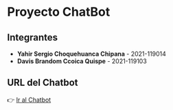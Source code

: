 # Proyecto ChatBot

## Integrantes
- **Yahir Sergio Choquehuanca Chipana** - 2021-119014  
- **Davis Brandom Ccoica Quispe** - 2021-119103

## URL del Chatbot
👉 [Ir al Chatbot](https://front-chat-bot.vercel.app/)
